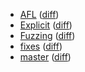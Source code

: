   * [AFL](https://fennecdjay.github.io/gwion-coverage-report/AFL) ([diff](https://fennecdjay.github.io/gwion-coverage-report/AFL/diff.html))
  * [Explicit](https://fennecdjay.github.io/gwion-coverage-report/Explicit) ([diff](https://fennecdjay.github.io/gwion-coverage-report/Explicit/diff.html))
  * [Fuzzing](https://fennecdjay.github.io/gwion-coverage-report/Fuzzing) ([diff](https://fennecdjay.github.io/gwion-coverage-report/Fuzzing/diff.html))
  * [fixes](https://fennecdjay.github.io/gwion-coverage-report/fixes) ([diff](https://fennecdjay.github.io/gwion-coverage-report/fixes/diff.html))
  * [master](https://fennecdjay.github.io/gwion-coverage-report/master) ([diff](https://fennecdjay.github.io/gwion-coverage-report/master/diff.html))
